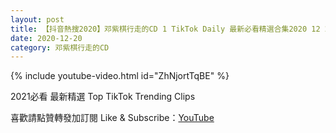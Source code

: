 ```yaml
---
layout: post
title: 【抖音熱搜2020】邓紫棋行走的CD 1 TikTok Daily 最新必看精選合集2020 12 20
date: 2020-12-20
category: 邓紫棋行走的CD
---
```


{% include youtube-video.html id="ZhNjortTqBE" %}

2021必看 最新精選 Top TikTok Trending Clips

喜歡請點贊轉發加訂閱 Like & Subscribe：[YouTube](https://www.youtube.com/channel/UCAoR7VcanIPd04uEq_GIylA/videos)

